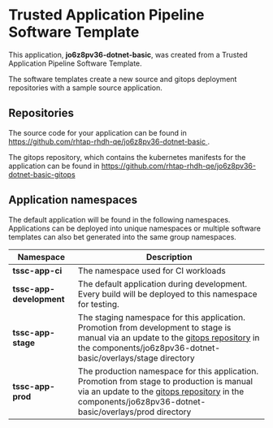 # Trusted Application Pipeline Software Template

This application, **jo6z8pv36-dotnet-basic**, was created from a Trusted Application Pipeline Software Template.

The software templates create a new source and gitops deployment repositories with a sample source application. 

## Repositories

The source code for your application can be found in [https://github.com/rhtap-rhdh-qe/jo6z8pv36-dotnet-basic ](https://github.com/rhtap-rhdh-qe/jo6z8pv36-dotnet-basic ).
 
The gitops repository, which contains the kubernetes manifests for the application can be found in 
[https://github.com/rhtap-rhdh-qe/jo6z8pv36-dotnet-basic-gitops ](https://github.com/rhtap-rhdh-qe/jo6z8pv36-dotnet-basic-gitops ) 

## Application namespaces 

The default application will be found in the following namespaces. Applications can be deployed into unique namespaces or multiple software templates can also bet generated into the same group namespaces.  

|  Namespace   |  Description   |  
| -------- | -------- |
| **tssc-app-ci** | The namespace used for CI workloads |
| **tssc-app-development** | The default application during development. Every build will be deployed to this namespace for testing. |
| **tssc-app-stage** | The staging namespace for this application. Promotion from development to stage is manual via an update to the [gitops repository](https://github.com/rhtap-rhdh-qe/jo6z8pv36-dotnet-basic-gitops ) in the components/jo6z8pv36-dotnet-basic/overlays/stage directory |
| **tssc-app-prod** | The production namespace for this application. Promotion from stage to production is manual via an update to the [gitops repository](https://github.com/rhtap-rhdh-qe/jo6z8pv36-dotnet-basic-gitops ) in the components/jo6z8pv36-dotnet-basic/overlays/prod directory |